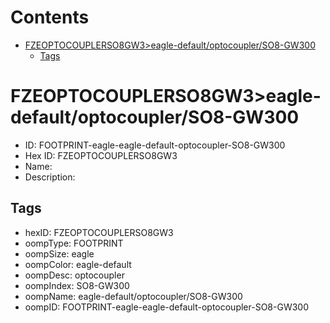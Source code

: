 



Contents
========

* [FZEOPTOCOUPLERSO8GW3>eagle-default/optocoupler/SO8-GW300](#fzeoptocouplerso8gw3eagle-defaultoptocouplerso8-gw300)
	* [Tags](#tags)

# FZEOPTOCOUPLERSO8GW3>eagle-default/optocoupler/SO8-GW300

- ID: FOOTPRINT-eagle-eagle-default-optocoupler-SO8-GW300
- Hex ID: FZEOPTOCOUPLERSO8GW3
- Name: 
- Description: 

## Tags

- hexID: FZEOPTOCOUPLERSO8GW3
- oompType: FOOTPRINT
- oompSize: eagle
- oompColor: eagle-default
- oompDesc: optocoupler
- oompIndex: SO8-GW300
- oompName: eagle-default/optocoupler/SO8-GW300
- oompID: FOOTPRINT-eagle-eagle-default-optocoupler-SO8-GW300
